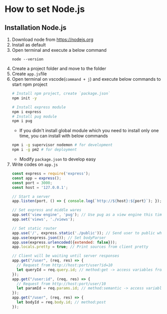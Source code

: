 # How to set Node.js
## Installation Node.js
1. Download node from https://nodejs.org
2. Install as default
3. Open terminal and execute a below command
   ~~~
   node --version
   ~~~
4. Create a project folder and move to the folder
5. Create `app.js`file
6. Open terminal on vscode(`command + j`) and execute below commands to start npm project
   ~~~bash
   # Install npm project, create `package.json`
   npm init -y
   
   # Install express module
   npm i express
   # Install pug module
   npm i pug
   ~~~
   - If you didn't install global module which you need to install only one time, you can install with below commands
   ~~~bash
   npm i -g supervisor nodemon # for development
   npm i -g pm2 # for deployment
   ~~~
   - Modify `package.json` to develop easy
7. Write codes on `app.js`
   ~~~js
   const express = require('express');
   const app = express();
   const port = 3000;
   const host = '127.0.0.1';

   // Start a server
   app.listen(port, () => { console.log(`http://${host}:${port}`); });

   // Set express and middle wares
   app.set('view engine', 'pug'); // Use pug as a view engine this time
   app.set('views', './views');

   // Set static router
   app.use('/', express.static('./public')); // Send user to public who tried to access to root
   app.use(express.json()); // Set bodyParser
   app.use(express.urlencoded({extended: false}));
   app.locals.pretty = true; // Print sources from client pretty

   // Client will be waiting until server responses
   app.get("/user", (req, res) => {
     // Request from http://host:port/user?id=10
     let queryId = req.query.id; // method:get -> access variables from url
   });
   app.get("/user:id", (req, res) => {
     // Request from http://host:port/user/10
     let paramId = req.params.id; // method:semantic -> access variables from url
   });
   app.get("/user", (req, res) => {
     let bodyId = req.body.id; // method:post 
   });
   ~~~

